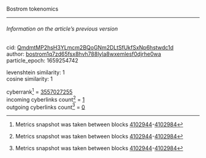 Bostrom tokenomics

---

###### Information on the article’s previous version  

cid: [QmdmtMP2hsH3YLmcm2BQoGNm2DLtSfUkfSxNp6hstwdc1d](https://cyb.ai/ipfs/QmdmtMP2hsH3YLmcm2BQoGNm2DLtSfUkfSxNp6hstwdc1d)  
author: [bostrom1q7zd65fsx8hvh788lyla8wxemlesf0djrhe0wa](https://cyb.ai/network/bostrom/contract/bostrom1q7zd65fsx8hvh788lyla8wxemlesf0djrhe0wa)  
particle_epoch: 1659254742  

levenshtein similarity: 1  
cosine similarity: 1  

cyberrank[^1] = [3557027255](https://lcd.bostrom.cybernode.ai/cyber/rank/v1beta1/rank/rank/QmdmtMP2hsH3YLmcm2BQoGNm2DLtSfUkfSxNp6hstwdc1d)  
incoming cyberlinks count[^1] = [1](https://lcd.bostrom.cybernode.ai/cyber/rank/v1beta1/rank/backlinks/QmdmtMP2hsH3YLmcm2BQoGNm2DLtSfUkfSxNp6hstwdc1d?pagination.page=0&pagination.per_page=1000)  
outgoing cyberlinks count[^1] = [0](https://lcd.bostrom.cybernode.ai/cyber/rank/v1beta1/rank/search/QmdmtMP2hsH3YLmcm2BQoGNm2DLtSfUkfSxNp6hstwdc1d??pagination.page=0&pagination.per_page=1000)  

[^1]: Metrics snapshot was taken between blocks [4102944](https://cyb.ai/network/bostrom/block/4102944)-[4102984](https://cyb.ai/network/bostrom/block/4102984)


